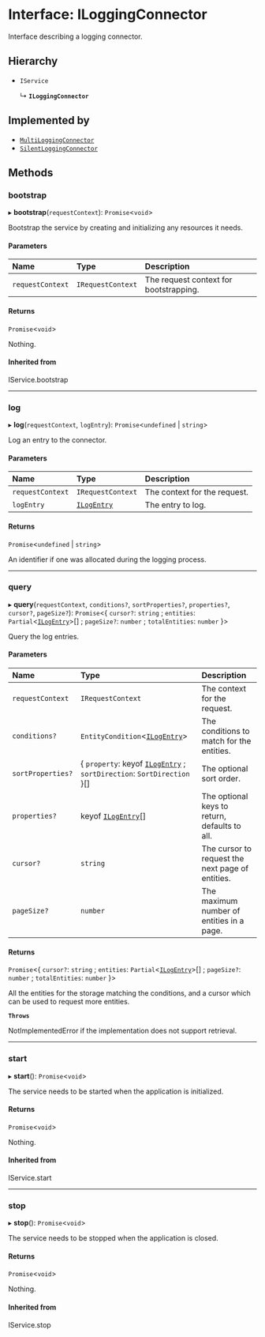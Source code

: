 # Interface: ILoggingConnector

Interface describing a logging connector.

## Hierarchy

- `IService`

  ↳ **`ILoggingConnector`**

## Implemented by

- [`MultiLoggingConnector`](../classes/MultiLoggingConnector.md)
- [`SilentLoggingConnector`](../classes/SilentLoggingConnector.md)

## Methods

### bootstrap

▸ **bootstrap**(`requestContext`): `Promise`\<`void`\>

Bootstrap the service by creating and initializing any resources it needs.

#### Parameters

| Name             | Type              | Description                            |
| :--------------- | :---------------- | :------------------------------------- |
| `requestContext` | `IRequestContext` | The request context for bootstrapping. |

#### Returns

`Promise`\<`void`\>

Nothing.

#### Inherited from

IService.bootstrap

---

### log

▸ **log**(`requestContext`, `logEntry`): `Promise`\<`undefined` \| `string`\>

Log an entry to the connector.

#### Parameters

| Name             | Type                        | Description                  |
| :--------------- | :-------------------------- | :--------------------------- |
| `requestContext` | `IRequestContext`           | The context for the request. |
| `logEntry`       | [`ILogEntry`](ILogEntry.md) | The entry to log.            |

#### Returns

`Promise`\<`undefined` \| `string`\>

An identifier if one was allocated during the logging process.

---

### query

▸ **query**(`requestContext`, `conditions?`, `sortProperties?`, `properties?`, `cursor?`, `pageSize?`): `Promise`\<\{ `cursor?`: `string` ; `entities`: `Partial`\<[`ILogEntry`](ILogEntry.md)\>[] ; `pageSize?`: `number` ; `totalEntities`: `number` }\>

Query the log entries.

#### Parameters

| Name              | Type                                                                                    | Description                                      |
| :---------------- | :-------------------------------------------------------------------------------------- | :----------------------------------------------- |
| `requestContext`  | `IRequestContext`                                                                       | The context for the request.                     |
| `conditions?`     | `EntityCondition`\<[`ILogEntry`](ILogEntry.md)\>                                        | The conditions to match for the entities.        |
| `sortProperties?` | \{ `property`: keyof [`ILogEntry`](ILogEntry.md) ; `sortDirection`: `SortDirection` }[] | The optional sort order.                         |
| `properties?`     | keyof [`ILogEntry`](ILogEntry.md)[]                                                     | The optional keys to return, defaults to all.    |
| `cursor?`         | `string`                                                                                | The cursor to request the next page of entities. |
| `pageSize?`       | `number`                                                                                | The maximum number of entities in a page.        |

#### Returns

`Promise`\<\{ `cursor?`: `string` ; `entities`: `Partial`\<[`ILogEntry`](ILogEntry.md)\>[] ; `pageSize?`: `number` ; `totalEntities`: `number` }\>

All the entities for the storage matching the conditions,
and a cursor which can be used to request more entities.

**`Throws`**

NotImplementedError if the implementation does not support retrieval.

---

### start

▸ **start**(): `Promise`\<`void`\>

The service needs to be started when the application is initialized.

#### Returns

`Promise`\<`void`\>

Nothing.

#### Inherited from

IService.start

---

### stop

▸ **stop**(): `Promise`\<`void`\>

The service needs to be stopped when the application is closed.

#### Returns

`Promise`\<`void`\>

Nothing.

#### Inherited from

IService.stop
